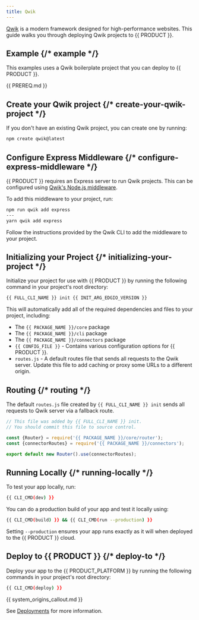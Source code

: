 ```yaml
---
title: Qwik
---
```


[Qwik](https://qwik.dev) is a modern framework designed for high-performance websites. This guide walks you through deploying Qwik projects to {{ PRODUCT }}.

## Example {/* example */}

This examples uses a Qwik boilerplate project that you can deploy to {{ PRODUCT }}.

<ExampleButtons
  title="Qwik"
  siteUrl="https://edgio-community-examples-v7-qwik-live.edgio.link/"
  repoUrl="https://github.com/edgio-docs/edgio-v7-qwik-example"
/>

{{ PREREQ.md }}

## Create your Qwik project {/* create-your-qwik-project */}

If you don't have an existing Qwik project, you can create one by running:

```bash
npm create qwik@latest
```

## Configure Express Middleware {/* configure-express-middleware */}

{{ PRODUCT }} requires an Express server to run Qwik projects. This can be configured using [Qwik's Node.js middleware](https://qwik.dev/docs/deployments/node/).

To add this middleware to your project, run:

<PackageCommand>

```bash
npm run qwik add express
---
yarn qwik add express
```

</PackageCommand>

Follow the instructions provided by the Qwik CLI to add the middleware to your project.

## Initializing your Project {/* initializing-your-project */}

Initialize your project for use with {{ PRODUCT }} by running the following command in your project's root directory:

```bash
{{ FULL_CLI_NAME }} init {{ INIT_ARG_EDGIO_VERSION }}
```

This will automatically add all of the required dependencies and files to your project, including:

- The `{{ PACKAGE_NAME }}/core` package
- The `{{ PACKAGE_NAME }}/cli` package
- The `{{ PACKAGE_NAME }}/connectors` package
- `{{ CONFIG_FILE }}` - Contains various configuration options for {{ PRODUCT }}.
- `routes.js` - A default routes file that sends all requests to the Qwik server. Update this file to add caching or proxy some URLs to a different origin.

## Routing {/* routing */}

The default `routes.js` file created by `{{ FULL_CLI_NAME }} init` sends all requests to Qwik server via a fallback route.

```js
// This file was added by {{ FULL_CLI_NAME }} init.
// You should commit this file to source control.

const {Router} = require('{{ PACKAGE_NAME }}/core/router');
const {connectorRoutes} = require('{{ PACKAGE_NAME }}/connectors');

export default new Router().use(connectorRoutes);
```

## Running Locally {/* running-locally */}

To test your app locally, run:

```bash
{{ CLI_CMD(dev) }}
```

You can do a production build of your app and test it locally using:

```bash
{{ CLI_CMD(build) }} && {{ CLI_CMD(run --production) }}
```

Setting `--production` ensures your app runs exactly as it will when deployed to the {{ PRODUCT }} cloud.

## Deploy to {{ PRODUCT }} {/* deploy-to */}

Deploy your app to the {{ PRODUCT_PLATFORM }} by running the following commands in your project's root directory:

```bash
{{ CLI_CMD(deploy) }}
```

{{ system_origins_callout.md }}

See [Deployments](/applications/basics/deployments) for more information.
